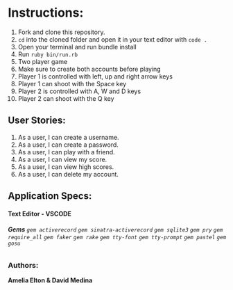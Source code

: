 # **Instructions:**

  1.  Fork and clone this repository.
  2.  ```cd``` into the cloned folder and open it in your text editor with ```code .```
  3.  Open your terminal and run bundle install
  4.  Run  ```ruby bin/run.rb```
  5.  Two player game
  6.  Make sure to create both accounts before playing 
  7.  Player 1 is controlled with left, up and right arrow keys
  8.  Player 1 can shoot with the Space key
  9.  Player 2 is controlled with A, W and D keys
  10. Player 2 can shoot with the Q key


 ## **User Stories:**
  1. As a user, I can create a username. 
  2. As a user, I can create a password.
  3. As a user, I can play with a friend.  
  4. As a user, I can view my score. 
  5. As a user, I can view high scores. 
  6. As a user, I can delete my account. 


 ## **Application Specs:**

####  **Text Editor - VSCODE** 
 

###### **Gems** ```gem activerecord``` ```gem sinatra-activerecord```  ```gem sqlite3``` ```gem pry``` ```gem require_all``` ```gem faker``` ```gem rake``` ```gem tty-font``` ```gem tty-prompt``` ```gem pastel``` ```gem gosu```       


### **Authors:**

**Amelia Elton  &  David Medina**
